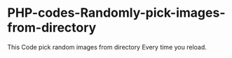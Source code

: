 # PHP-codes-Randomly-pick-images-from-directory
This Code pick random images from directory Every time you reload.
